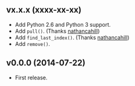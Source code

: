 ## vx.x.x (xxxx-xx-xx)

- Add Python 2.6 and Python 3 support.
- Add `pull()`. (Thanks [nathancahill])
- Add `find_last_index()`. (Thanks [nathancahill])
- Add `remove()`.


## v0.0.0 (2014-07-22)

- First release.


[nathancahill]: https://github.com/nathancahill

